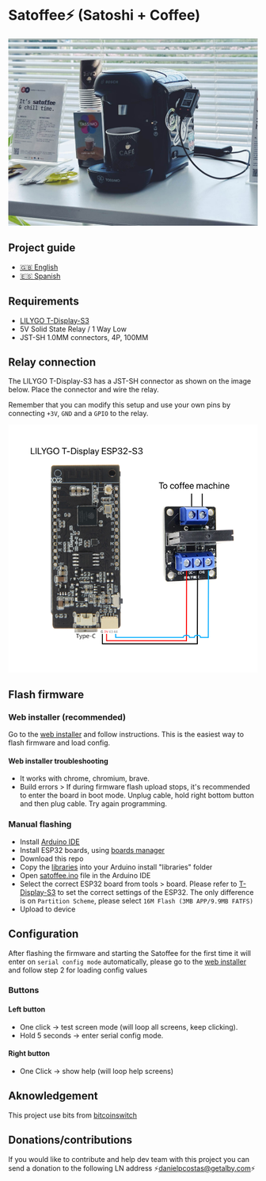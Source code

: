 # Satoffee⚡️ (Satoshi + Coffee)

![Satoffee photo](./img/satoffee.jpg)

## Project guide

- [🇬🇧 English](https://danielpcostas.dev/satoffee-lightning-coffee/)
- [🇪🇸 Spanish](https://danielpcostas.dev/satoffee-lightning-coffee/)

## Requirements

- [LILYGO T-Display-S3](https://www.lilygo.cc/products/t-display-s3)
- 5V Solid State Relay / 1 Way Low
- JST-SH 1.0MM connectors, 4P, 100MM

## Relay connection

The LILYGO T-Display-S3 has a JST-SH connector as shown on the image below. Place the connector and wire the relay.

Remember that you can modify this setup and use your own pins by connecting `+3V`, `GND` and a `GPIO` to the relay.

![Satoffee replay connection](./img/satoffee-relay-connection.jpg)

## Flash firmware

### Web installer (recommended)

Go to the [web installer](https://satoffee.danielpcostas.dev/) and follow instructions. This is the easiest way to flash firmware and load config.

#### Web installer troubleshooting

- It works with chrome, chromium, brave.
- Build errors > If during firmware flash upload stops, it's recommended to enter the board in boot mode. Unplug cable, hold right bottom button and then plug cable. Try again programming.

### Manual flashing

- Install [Arduino IDE](https://www.arduino.cc/en/software)
- Install ESP32 boards, using [boards manager](https://docs.espressif.com/projects/arduino-esp32/en/latest/installing.html#installing-using-boards-manager)
- Download this repo
- Copy the [libraries](./libraries) into your Arduino install "libraries" folder
- Open [satoffee.ino](./satoffee/satoffee.ino) file in the Arduino IDE
- Select the correct ESP32 board from tools > board. Please refer to [T-Display-S3](https://github.com/Xinyuan-LilyGO/T-Display-S3) to set the correct settings of the ESP32. The only difference is on `Partition Scheme`, please select `16M Flash (3MB APP/9.9MB FATFS)`
- Upload to device

## Configuration

After flashing the firmware and starting the Satoffee for the first time it will enter on `serial config mode` automatically, please go to the [web installer](https://satoffee.danielpcostas.dev/) and follow step 2 for loading config values

### Buttons

#### Left button

- One click → test screen mode (will loop all screens, keep clicking).
- Hold 5 seconds → enter serial config mode.

#### Right button

- One Click → show help (will loop help screens)

## Aknowledgement

This project use bits from [bitcoinswitch](https://github.com/lnbits/bitcoinswitch)

## Donations/contributions

If you would like to contribute and help dev team with this project you can send a donation to the following LN address ⚡<danielpcostas@getalby.com>⚡
